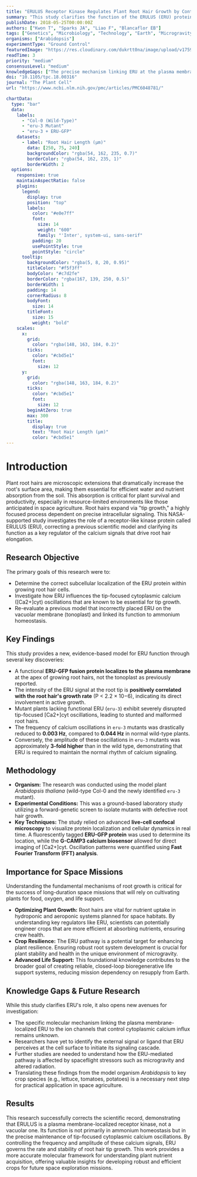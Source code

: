 ```yaml
---
title: "ERULUS Receptor Kinase Regulates Plant Root Hair Growth by Controlling Calcium Oscillations at the Plasma Membrane"
summary: "This study clarifies the function of the ERULUS (ERU) protein in Arabidopsis root hairs, showing it localizes to the plasma membrane, not the vacuole as previously thought. ERU is essential for maintaining the precise frequency and amplitude of calcium oscillations required for proper tip growth, a key process for plant nutrient uptake in both terrestrial and space environments."
publishDate: 2018-05-25T00:00:00Z
authors: ["Kwon T", "Sparks JA", "Liao F", "Blancaflor EB"]
tags: ["Genetics", "Microbiology", "Technology", "Earth", "Microgravity", "Plants"]
organisms: ["Arabidopsis"]
experimentType: "Ground Control"
featuredImage: "https://res.cloudinary.com/dukrtt0na/image/upload/v1759680832/suos2zvdq6aipsxojrgg.jpg"
readTime: 3
priority: "medium"
consensusLevel: "medium"
knowledgeGaps: ["The precise mechanism linking ERU at the plasma membrane to cytoplasmic calcium channels.", "The external signals or ligands that activate the ERULUS receptor.", "How ERU-mediated growth interacts with gravitational cues and other spaceflight stressors.", "Translating these findings from Arabidopsis to crop species for space agriculture."]
doi: "10.1105/tpc.18.00316"
journal: "The Plant Cell"
url: "https://www.ncbi.nlm.nih.gov/pmc/articles/PMC6048781/"

chartData:
  type: "bar"
  data:
    labels:
      - "Col-0 (Wild-Type)"
      - "eru-3 Mutant"
      - "eru-3 + ERU-GFP"
    datasets:
      - label: "Root Hair Length (µm)"
        data: [250, 75, 240]
        backgroundColor: "rgba(54, 162, 235, 0.7)"
        borderColor: "rgba(54, 162, 235, 1)"
        borderWidth: 2
  options:
    responsive: true
    maintainAspectRatio: false
    plugins:
      legend:
        display: true
        position: "top"
        labels:
          color: "#e0e7ff"
          font:
            size: 14
            weight: "600"
            family: "'Inter', system-ui, sans-serif"
          padding: 20
          usePointStyle: true
          pointStyle: "circle"
      tooltip:
        backgroundColor: "rgba(5, 8, 20, 0.95)"
        titleColor: "#f5f3ff"
        bodyColor: "#c7d2fe"
        borderColor: "rgba(167, 139, 250, 0.5)"
        borderWidth: 1
        padding: 14
        cornerRadius: 8
        bodyFont:
          size: 14
        titleFont:
          size: 15
          weight: "bold"
    scales:
      x:
        grid:
          color: "rgba(148, 163, 184, 0.2)"
        ticks:
          color: "#cbd5e1"
          font:
            size: 12
      y:
        grid:
          color: "rgba(148, 163, 184, 0.2)"
        ticks:
          color: "#cbd5e1"
          font:
            size: 12
        beginAtZero: true
        max: 300
        title:
          display: true
          text: "Root Hair Length (µm)"
          color: "#cbd5e1"
---
```


# Introduction
Plant root hairs are microscopic extensions that dramatically increase the root's surface area, making them essential for efficient water and nutrient absorption from the soil. This absorption is critical for plant survival and productivity, especially in resource-limited environments like those anticipated in space agriculture. Root hairs expand via "tip growth," a highly focused process dependent on precise intracellular signaling. This NASA-supported study investigates the role of a receptor-like kinase protein called ERULUS (ERU), correcting a previous scientific model and clarifying its function as a key regulator of the calcium signals that drive root hair elongation.

## Research Objective
The primary goals of this research were to:
-   Determine the correct subcellular localization of the ERU protein within growing root hair cells.
-   Investigate how ERU influences the tip-focused cytoplasmic calcium ([Ca2+]cyt) oscillations that are known to be essential for tip growth.
-   Re-evaluate a previous model that incorrectly placed ERU on the vacuolar membrane (tonoplast) and linked its function to ammonium homeostasis.

## Key Findings
This study provides a new, evidence-based model for ERU function through several key discoveries:
-   A functional **ERU-GFP fusion protein localizes to the plasma membrane** at the apex of growing root hairs, not the tonoplast as previously reported.
-   The intensity of the ERU signal at the root tip is **positively correlated with the root hair's growth rate** (P < 2.2 × 10−6), indicating its direct involvement in active growth.
-   Mutant plants lacking functional ERU (`eru-3`) exhibit severely disrupted tip-focused [Ca2+]cyt oscillations, leading to stunted and malformed root hairs.
-   The frequency of calcium oscillations in `eru-3` mutants was drastically reduced to **0.003 Hz**, compared to **0.044 Hz** in normal wild-type plants.
-   Conversely, the amplitude of these oscillations in `eru-3` mutants was approximately **3-fold higher** than in the wild type, demonstrating that ERU is required to maintain the normal rhythm of calcium signaling.

## Methodology
-   **Organism:** The research was conducted using the model plant *Arabidopsis thaliana* (wild-type Col-0 and the newly identified `eru-3` mutant).
-   **Experimental Conditions:** This was a ground-based laboratory study utilizing a forward-genetic screen to isolate mutants with defective root hair growth.
-   **Key Techniques:** The study relied on advanced **live-cell confocal microscopy** to visualize protein localization and cellular dynamics in real time. A fluorescently tagged **ERU-GFP protein** was used to determine its location, while the **G-CAMP3 calcium biosensor** allowed for direct imaging of [Ca2+]cyt. Oscillation patterns were quantified using **Fast Fourier Transform (FFT) analysis**.

## Importance for Space Missions
Understanding the fundamental mechanisms of root growth is critical for the success of long-duration space missions that will rely on cultivating plants for food, oxygen, and life support.
-   **Optimizing Plant Growth:** Root hairs are vital for nutrient uptake in hydroponic and aeroponic systems planned for space habitats. By understanding key regulators like ERU, scientists can potentially engineer crops that are more efficient at absorbing nutrients, ensuring crew health.
-   **Crop Resilience:** The ERU pathway is a potential target for enhancing plant resilience. Ensuring robust root system development is crucial for plant stability and health in the unique environment of microgravity.
-   **Advanced Life Support:** This foundational knowledge contributes to the broader goal of creating reliable, closed-loop bioregenerative life support systems, reducing mission dependency on resupply from Earth.

## Knowledge Gaps & Future Research
While this study clarifies ERU's role, it also opens new avenues for investigation:
-   The specific molecular mechanism linking the plasma membrane-localized ERU to the ion channels that control cytoplasmic calcium influx remains unknown.
-   Researchers have yet to identify the external signal or ligand that ERU perceives at the cell surface to initiate its signaling cascade.
-   Further studies are needed to understand how the ERU-mediated pathway is affected by spaceflight stressors such as microgravity and altered radiation.
-   Translating these findings from the model organism *Arabidopsis* to key crop species (e.g., lettuce, tomatoes, potatoes) is a necessary next step for practical application in space agriculture.

## Results
This research successfully corrects the scientific record, demonstrating that ERULUS is a plasma membrane-localized receptor kinase, not a vacuolar one. Its function is not primarily in ammonium homeostasis but in the precise maintenance of tip-focused cytoplasmic calcium oscillations. By controlling the frequency and amplitude of these calcium signals, ERU governs the rate and stability of root hair tip growth. This work provides a more accurate molecular framework for understanding plant nutrient acquisition, offering valuable insights for developing robust and efficient crops for future space exploration missions.